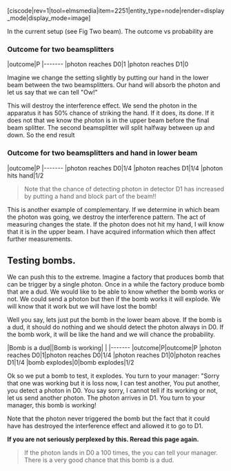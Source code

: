 [ciscode|rev=1|tool=elmsmedia|item=2251|entity_type=node|render=display_mode|display_mode=image]


In the current setup (see Fig Two beam). The outcome vs probability are

### Outcome for two beamsplitters

|outcome|P
|-------
|photon reaches D0|1
|photon reaches D1|0

Imagine we change the setting slightly by putting our hand in the lower beam between the two beamsplitters. Our hand will absorb the photon and let us say that we can tell "Ow!" 

 This will destroy the interference effect. We send the photon in the apparatus it has 50% chance of striking the hand. If it does, its done. If it does not that we know the photon is in the upper beam before the final beam splitter. The second beamsplitter will split halfway between up and down. So the end result
 
 ### Outcome for two beamsplitters and hand in lower beam

|outcome|P
|-------
|photon reaches D0|1/4
|photon reaches D1|1/4
|photon hits hand|1/2

> Note that the chance of detecting photon in detector D1 has increased by putting a hand and block part of the beam!!

This is another example of complementary. If we determine in which beam the photon was going, we destroy the interference pattern. The act of measuring changes the state. If the photon does not hit my hand, I will know that it is in the upper beam. I have acquired information which then affect further measurements. 

## Testing bombs. 

We can push this to the extreme. Imagine a factory that produces bomb that can be trigger by a single photon. Once in a while the factory produce bomb that are a dud. We would like to be able to know whether the bomb works or not. We could send a photon but then if the bomb works it will explode. We will know that it work but we will have lost the bomb!

Well you say, lets just put the bomb in the lower beam above. If the bomb is a dud, it should do nothing and we should detect the photon always in D0. If the bomb work, it will be like the hand and we will chance the probability. 

|Bomb is a dud||Bomb is working| |
|-------
|outcome|P|outcome|P
|photon reaches D0|1|photon reaches D0|1/4
|photon reaches D1|0|photon reaches D1|1/4
|bomb explodes|0|bomb explodes|1/2

Ok so we put a bomb to test, it explodes. You turn to your manager: "Sorry that one was working but it is loss now, I can test another, You put another, you detect a photon in D0. You say sorry, I cannot tell if its working or not, let us send another photon. The photon arrives in D1. You turn to your manager, this bomb is working!

Note that the photon never triggered the bomb but the fact that it could have has destroyed the interference effect and allowed it to go to D1.

**If you are not seriously perplexed by this. Reread this page again.**

> If the photon lands in D0 a 100 times, the you can tell your manager. There is a very good chance that this bomb is a dud. 
